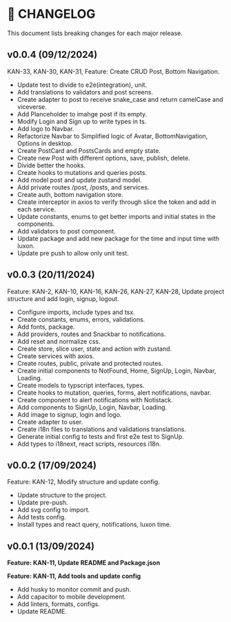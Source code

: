 # 📜 CHANGELOG

This document lists breaking changes for each major release.

## v0.0.4 (09/12/2024)

KAN-33, KAN-30, KAN-31, Feature: Create CRUD Post, Bottom Navigation.

- Update test to divide to e2e(integration), unit.
- Add translations to validators and post screens.
- Create adapter to post to receive snake_case and return camelCase and viceverse.
- Add Planceholder to imahge post if its empty.
- Modify Login and Sign up to write types in ts.
- Add logo to Navbar.
- Refactorize Navbar to Simplified logic of Avatar, BottomNavigation, Options in desktop.
- Create PostCard and PostsCards and empty state.
- Create new Post with different options, save, publish, delete.
- Divide better the hooks.
- Create hooks to mutations and queries posts.
- Add model post and update zustand model.
- Add private routes /post, /posts, and services.
- Create auth, bottom navigation store.
- Create interceptor in axios to verify through slice the token and add in each service.
- Update constants, enums to get better imports and initial states in the components.
- Add validators to post component.
- Update package and add new package for the time and input time with luxon.
- Update pre push to allow only unit test.

## v0.0.3 (20/11/2024)

Feature: KAN-2, KAN-10, KAN-16, KAN-26, KAN-27, KAN-28, Update project structure and add login, signup, logout.

- Configure imports, include types and tsx.
- Create constants, enums, errors, validations.
- Add fonts, package.
- Add providers, routes and Snackbar to notifications.
- Add reset and normalize css.
- Create store, slice user, state and action with zustand.
- Create services with axios.
- Create routes, public, private and protected routes.
- Create initial components to NotFound, Home, SignUp, Login, Navbar, Loading.
- Create models to typscript interfaces, types.
- Create hooks to mutation, queries, forms, alert notifications, navbar.
- Create component to alert notifications with Notistack.
- Add components to SignUp, Login, Navbar, Loading.
- Add image to signup, login and logo.
- Create adapter to user.
- Create i18n files to translations and validations translations.
- Generate initial config to tests and first e2e test to SignUp.
- Add types to i18next, react scripts, resources i18n.

## v0.0.2 (17/09/2024)

Feature: KAN-12, Modify structure and update config.

- Update structure to the project.
- Update pre-push.
- Add svg config to import.
- Add tests config.
- Install types and react query, notifications, luxon time.

## v0.0.1 (13/09/2024)

**Feature: KAN-11, Update README and Package.json**

**Feature: KAN-11, Add tools and update config**

- Add husky to monitor commit and push.
- Add capacitor to mobile development.
- Add linters, formats, configs.
- Update README.
